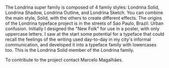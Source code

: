 The Londrina super family is composed of 4 family styles: Londrina Solid, Londrina Shadow, Londrina Outline, and Londrina Sketch. You can combine the main style, Solid, with the others to create different effects. The origins of the Londrina typeface project is in the streets of Sao Paulo, Brazil: Urban confusion. Initially I designed the "New Folk" for use in a poster, with only uppercase letters. I saw at the start some potential for a typeface that could recall the feelings of the writing used day-to-day in my city's informal communication, and developed it into a typeface family with lowercases too. This is the Londrina Solid member of the Londrina family.

To contribute to the project contact Marcelo Magalhães.

